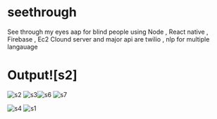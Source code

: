 # seethrough
See through my eyes aap for blind people using Node , React native  , Firebase , Ec2 Clound server and major api are twilio , nlp for multiple langauage 
# Output![s2]


![s2](https://github.com/Noorain77/seethrough/assets/96072835/89a10b3a-cccf-492b-a6c6-5f77b04f5729)
![s3](https://github.com/Noorain77/seethrough/assets/96072835/a40ce759-b382-4e5e-b760-f9fe749c00d0)![s6](https://github.com/Noorain77/seethrough/assets/96072835/843d33bf-f3ca-4db2-8363-620de5733204)
![s7](https://github.com/Noorain77/seethrough/assets/96072835/a5540a99-1a70-4939-9da3-50bce7de9517)

![s4](https://github.com/Noorain77/seethrough/assets/96072835/6a1c39fa-6ada-4fdc-95e6-da12e382d280)
![s1](https://github.com/Noorain77/seethrough/assets/96072835/55f9571b-a23f-43fb-8754-333b60b50315)
